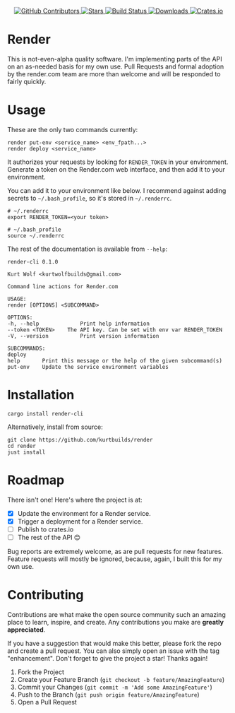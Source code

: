 <div id="top"></div>

<p align="center">
<a href="https://github.com/kurtbuilds/render/graphs/contributors">
    <img src="https://img.shields.io/github/contributors/kurtbuilds/render.svg?style=flat-square" alt="GitHub Contributors" />
</a>
<a href="https://github.com/kurtbuilds/render/stargazers">
    <img src="https://img.shields.io/github/stars/kurtbuilds/render.svg?style=flat-square" alt="Stars" />
</a>
<a href="https://github.com/kurtbuilds/render/actions">
    <img src="https://img.shields.io/github/workflow/status/kurtbuilds/render/test?style=flat-square" alt="Build Status" />
</a>
<a href="https://crates.io/crates/render-cli">
    <img src="https://img.shields.io/crates/d/render-cli?style=flat-square" alt="Downloads" />
</a>
<a href="https://crates.io/crates/render-cli">
    <img src="https://img.shields.io/crates/v/render-cli?style=flat-square" alt="Crates.io" />
</a>

</p>

# Render

This is not-even-alpha quality software. I'm implementing parts of the API on an as-needed basis for my own use.
Pull Requests and formal adoption by the render.com team are more than welcome and will be responded to 
fairly quickly.

# Usage

These are the only two commands currently:

    render put-env <service_name> <env_fpath...>
    render deploy <service_name>

It authorizes your requests by looking for `RENDER_TOKEN` in your environment. 
Generate a token on the Render.com web interface, and then add it to your environment.

You can add it to your environment like below. 
I recommend against adding secrets to `~/.bash_profile`, so it's stored in `~/.renderrc`.

    # ~/.renderrc
    export RENDER_TOKEN=<your token>

    # ~/.bash_profile
    source ~/.renderrc

The rest of the documentation is available from `--help`:

    render-cli 0.1.0

    Kurt Wolf <kurtwolfbuilds@gmail.com>

    Command line actions for Render.com

    USAGE:
    render [OPTIONS] <SUBCOMMAND>

    OPTIONS:
    -h, --help             Print help information
    --token <TOKEN>    The API key. Can be set with env var RENDER_TOKEN
    -V, --version          Print version information

    SUBCOMMANDS:
    deploy
    help       Print this message or the help of the given subcommand(s)
    put-env    Update the service environment variables 
      
# Installation

    cargo install render-cli

Alternatively, install from source:

    git clone https://github.com/kurtbuilds/render
    cd render
    just install

# Roadmap

There isn't one! Here's where the project is at:

- [x] Update the environment for a Render service.
- [x] Trigger a deployment for a Render service.
- [ ] Publish to crates.io
- [ ] The rest of the API 😊

Bug reports are extremely welcome, as are pull requests for new features. Feature requests will mostly be ignored, 
because, again, I built this for my own use.

# Contributing

Contributions are what make the open source community such an amazing place to learn, inspire, and create. Any contributions you make are **greatly appreciated**.

If you have a suggestion that would make this better, please fork the repo and create a pull request. You can also simply open an issue with the tag "enhancement".
Don't forget to give the project a star! Thanks again!

1. Fork the Project
2. Create your Feature Branch (`git checkout -b feature/AmazingFeature`)
3. Commit your Changes (`git commit -m 'Add some AmazingFeature'`)
4. Push to the Branch (`git push origin feature/AmazingFeature`)
5. Open a Pull Request